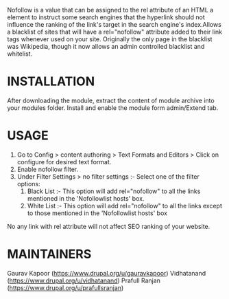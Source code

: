 Nofollow is a value that can be assigned to the rel attribute of an HTML a element to instruct some search engines that the hyperlink should not influence the ranking of the link's target in the search engine's index.Allows a blacklist of sites that will have a rel="nofollow" attribute added to their link tags whenever used on your site. Originally the only page in the blacklist was Wikipedia, though it now allows an admin controlled blacklist and whitelist.

INSTALLATION
==============

After downloading the module, extract the content of module archive into your modules folder.
Install and enable the module form admin/Extend tab.


USAGE
==============
1) Go to Config > content authoring > Text Formats and Editors > Click on configure for desired text format.
2) Enable nofollow filter.
3) Under Filter Settings > no filter settings :- 
  Select one of the filter options:
    1) Black List :- This option will add rel="nofollow" to all the links mentioned in the 'Nofollowlist hosts' box.
	2) White List :- This option will add rel="nofollow" to all the links except to those mentioned in the 'Nofollowlist hosts' box

No any link with rel attribute will not affect SEO ranking of your website.

MAINTAINERS
==============

Gaurav Kapoor (https://www.drupal.org/u/gauravkapoor)
Vidhatanand (https://www.drupal.org/u/vidhatanand)
Prafull Ranjan (https://www.drupal.org/u/prafullsranjan)
